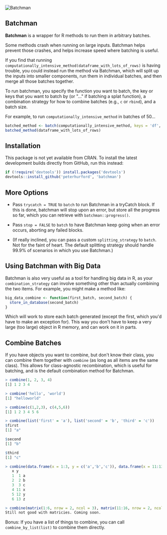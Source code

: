 ![Batchman](http://i.imgur.com/63jNVwY.png)

## Batchman
**Batchman** is a wrapper for R methods to run them in arbitrary batches.

Some methods crash when running on large inputs.  Batchman helps prevent those crashes, and helps increase speed where batching is useful.

If you find that running `computationally_intensive_method(dataframe_with_lots_of_rows)` is having trouble, you could instead run the method via Batchman, which will split up the inputs into smaller components, run them in individual batches, and then merge all those batches together.

To run batchman, you specify the function you want to batch, the key or keys that you want to batch by (or "..." if batching a splat function), a combination strategy for how to combine batches (e.g., `c` or `rbind`), and a batch size.

For example, to run `computationally_intensive_method` in batches of 50...

```R
batched_method <- batch(computationally_intensive_method, keys = 'df', combination_strategy = rbind, size = 50)
batched_method(dataframe_with_lots_of_rows)
```


## Installation

This package is not yet available from CRAN. To install the latest development builds directly from GitHub, run this instead:

```R
if (!require('devtools')) install.packages('devtools')
devtools::install_github('peterhurford', 'batchman')
```


## More Options

* Pass `trycatch = TRUE` to `batch` to run Batchman in a tryCatch block.  If this is done, batchman will stop upon an error, but store all the progress so far, which you can retrieve with `batchman::progress()`.

* Pass `stop = FALSE` to `batch` to have Batchman keep going when an error occurs, aborting any failed blocks.

* (If really inclined, you can pass a custom `splitting_strategy` to `batch`.  Not for the faint of heart.  The default splitting strategy should handle 99.9% of scenarios in which you use Batchman.)


## Using Batchman with Big Data

Batchman is also very useful as a tool for handling big data in R, as your `combination_strategy` can involve something other than actually combining the two items.  For example, you might make a method like:

```R
big_data_combine <- function(first_batch, second_batch) {
  store_in_database(second_batch)  
}
```

Which will work to store each batch generated (except the first, which you'd have to make an exception for).  This way you don't have to keep a very large (too large) object in R memory, and can work on it in parts.


## Combine Batches

If you have objects you want to combine, but don't know their class, you can combine them together with `combine` (as long as all items are the same class).  This allows for class-agnostic recombination, which is useful for batching, and is the default combination method for Batchman.

```R
> combine(1, 2, 3, 4)
[1] 1 2 3 4

> combine('hello', 'world')
[1] "helloworld"

> combine(c(1,2,3), c(4,5,6))
[1] 1 2 3 4 5 6

> combine(list('first' = 'a'), list('second' = 'b', 'third' = 'c'))
$first
[1] "a"

$second
[1] "b"

$third
[1] "c"

> combine(data.frame(x = 1:3, y = c('a','b','c')), data.frame(x = 11:13, y = c('x','y','z')))
   x y
   1  1 a
   2  2 b
   3  3 c
   4 11 x
   5 12 y
   6 13 z

> combine(matrix(1:6, nrow = 2, ncol = 3), matrix(11:16, nrow = 2, ncol = 3))
Still not good with matricies. Coming soon.
```

Bonus: If you have a list of things to combine, you can call `combine_by_list(list)` to combine them directly.
